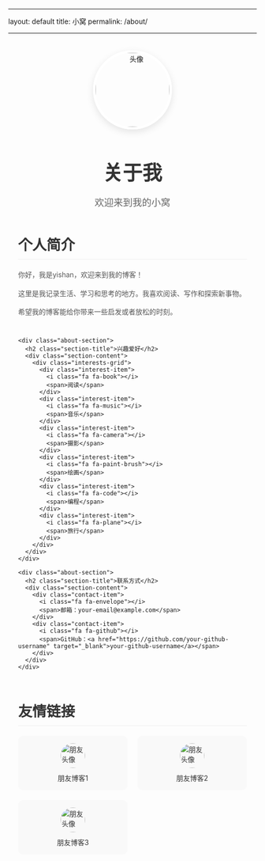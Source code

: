 <!-- @format -->

<!--
 * @Author: SOMMER
 * @Date: 2025-04-20 19:32:13
 * @LastEditTime: 2025-04-21 00:22:20
 * @FilePath: \blog\about.md
-->

---

layout: default
title: 小窝
permalink: /about/

---

<div class="about-container">
  <div class="about-header">
    <div class="avatar-container">
      <img src="https://via.placeholder.com/150" alt="头像" class="avatar">
    </div>
    <h1 class="about-title">关于我</h1>
    <p class="about-subtitle">欢迎来到我的小窝</p>
  </div>
  
  <div class="about-content">
    <div class="about-section">
      <h2 class="section-title">个人简介</h2>
      <div class="section-content">
        <p>你好，我是yishan，欢迎来到我的博客！</p>
        <p>这里是我记录生活、学习和思考的地方。我喜欢阅读、写作和探索新事物。</p>
        <p>希望我的博客能给你带来一些启发或者放松的时刻。</p>
      </div>
    </div>
    
    <div class="about-section">
      <h2 class="section-title">兴趣爱好</h2>
      <div class="section-content">
        <div class="interests-grid">
          <div class="interest-item">
            <i class="fa fa-book"></i>
            <span>阅读</span>
          </div>
          <div class="interest-item">
            <i class="fa fa-music"></i>
            <span>音乐</span>
          </div>
          <div class="interest-item">
            <i class="fa fa-camera"></i>
            <span>摄影</span>
          </div>
          <div class="interest-item">
            <i class="fa fa-paint-brush"></i>
            <span>绘画</span>
          </div>
          <div class="interest-item">
            <i class="fa fa-code"></i>
            <span>编程</span>
          </div>
          <div class="interest-item">
            <i class="fa fa-plane"></i>
            <span>旅行</span>
          </div>
        </div>
      </div>
    </div>
    
    <div class="about-section">
      <h2 class="section-title">联系方式</h2>
      <div class="section-content">
        <div class="contact-item">
          <i class="fa fa-envelope"></i>
          <span>邮箱：your-email@example.com</span>
        </div>
        <div class="contact-item">
          <i class="fa fa-github"></i>
          <span>GitHub：<a href="https://github.com/your-github-username" target="_blank">your-github-username</a></span>
        </div>
      </div>
    </div>
  </div>
  
  <div class="friends-links">
    <h2 class="section-title">友情链接</h2>
    <div class="friends-grid">
      <a href="#" class="friend-item" target="_blank">
        <img src="https://via.placeholder.com/50" alt="朋友头像">
        <span>朋友博客1</span>
      </a>
      <a href="#" class="friend-item" target="_blank">
        <img src="https://via.placeholder.com/50" alt="朋友头像">
        <span>朋友博客2</span>
      </a>
      <a href="#" class="friend-item" target="_blank">
        <img src="https://via.placeholder.com/50" alt="朋友头像">
        <span>朋友博客3</span>
      </a>
      <!-- 可以添加更多友情链接 -->
    </div>
  </div>
</div>

<style>
.about-container {
  max-width: 800px;
  margin: 0 auto;
  padding: 20px;
}

.about-header {
  text-align: center;
  margin-bottom: 50px;
}

.avatar-container {
  margin-bottom: 20px;
}

.avatar {
  width: 150px;
  height: 150px;
  border-radius: 50%;
  object-fit: cover;
  border: 5px solid #fff;
  box-shadow: 0 5px 15px rgba(0,0,0,0.1);
}

.about-title {
  font-size: 2.5rem;
  color: #333;
  margin-bottom: 10px;
}

.about-subtitle {
  font-size: 1.2rem;
  color: #666;
}

.about-section {
  margin-bottom: 40px;
}

.section-title {
  font-size: 1.8rem;
  color: #333;
  margin-bottom: 20px;
  padding-bottom: 10px;
  border-bottom: 1px solid #eee;
}

.section-content {
  color: #555;
  line-height: 1.6;
}

.section-content p {
  margin-bottom: 15px;
}

.interests-grid {
  display: grid;
  grid-template-columns: repeat(auto-fill, minmax(120px, 1fr));
  grid-gap: 20px;
}

.interest-item {
  display: flex;
  flex-direction: column;
  align-items: center;
  padding: 15px;
  background-color: #f9f9f9;
  border-radius: 10px;
  transition: transform 0.3s, background-color 0.3s;
}

.interest-item:hover {
  transform: translateY(-5px);
  background-color: #f0f0f0;
}

.interest-item i {
  font-size: 28px;
  color: #1756a9;
  margin-bottom: 10px;
}

.contact-item {
  display: flex;
  align-items: center;
  margin-bottom: 15px;
}

.contact-item i {
  font-size: 20px;
  color: #1756a9;
  margin-right: 15px;
  width: 25px;
  text-align: center;
}

.contact-item a {
  color: #1756a9;
  text-decoration: none;
  transition: color 0.3s;
}

.contact-item a:hover {
  color: #123a6a;
  text-decoration: underline;
}

.friends-links {
  margin-top: 60px;
}

.friends-grid {
  display: grid;
  grid-template-columns: repeat(auto-fill, minmax(150px, 1fr));
  grid-gap: 20px;
}

.friend-item {
  display: flex;
  flex-direction: column;
  align-items: center;
  text-decoration: none;
  color: #333;
  padding: 15px;
  background-color: #f9f9f9;
  border-radius: 10px;
  transition: transform 0.3s, background-color 0.3s;
}

.friend-item:hover {
  transform: translateY(-5px);
  background-color: #f0f0f0;
}

.friend-item img {
  width: 50px;
  height: 50px;
  border-radius: 50%;
  object-fit: cover;
  margin-bottom: 10px;
}
</style>
